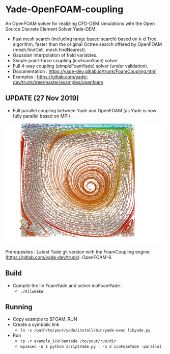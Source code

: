 # Yade-OpenFOAM-coupling
An OpenFOAM solver for realizing CFD-DEM simulations with the Open Source Discrete Element Solver Yade-DEM. 
 * Fast mesh search (including range based search) based on k-d Tree algorithm, faster than the original Octree search offered by OpenFOAM (mesh.findCell,  mesh.findNearest).
 * Gaussian interpolation of field variables. 
 * Simple point-force coupling (icoFoamYade) solver
 * Full 4-way coupling (pimpleFoamYade) solver (under validation).
 * Documentation : https://yade-dev.gitlab.io/trunk/FoamCoupling.html
 * Examples : https://gitlab.com/yade-dev/trunk/tree/master/examples/openfoam

## UPDATE (27 Nov 2019) 
* Full parallel coupling between Yade and OpenFOAM (as Yade is now fully parallel based on MPI) 

![Alt text](ccpl1.png)

Prerequisites : Latest Yade git version with the FoamCoupling engine (https://gitlab.com/yade-dev/trunk). OpenFOAM-6. 

## Build
* Compile the lib FoamYade and solver icoFoamYade : 
  * ``./Allwmake``

## Running 
* Copy example to $FOAM_RUN
* Create a symbolic link
  * ``ln -s /path/to/your/yade/install/bin/yade-exec libyade.py``
* Run 
  * ``cp -r example_icoFoamYade /to/your/run/dir ``
  * ``mpiexec -n 1 python scriptYade.py : -n 2 icoFoamYade -parallel``
  
